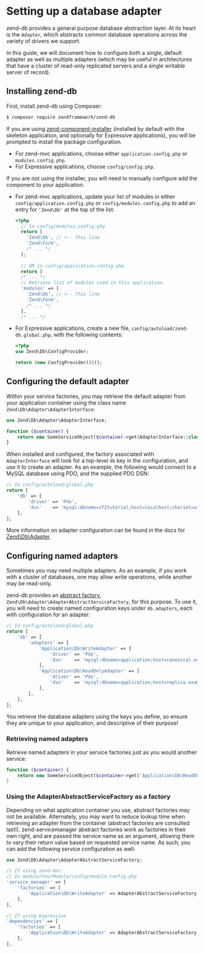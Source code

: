 # Setting up a database adapter

zend-db provides a general purpose database abstraction layer. At its heart is
the `Adapter`, which abstracts common database operations across the variety of
drivers we support.

In this guide, we will document how to configure both a single, default adapter
as well as multiple adapters (which may be useful in architectures that have a
cluster of read-only replicated servers and a single writable server of record).

## Installing zend-db

First, install zend-db using Composer:

```bash
$ composer require zendframework/zend-db
```

If you are using [zend-component-installer](https://zendframework.github.io/zend-component-installer/)
(installed by default with the skeleton application, and optionally for
Expressive applications), you will be prompted to install the package
configuration.

- For zend-mvc applications, choose either `application.config.php` or
  `modules.config.php`.
- For Expressive applications, choose `config/config.php`.

If you are not using the installer, you will need to manually configure add the
component to your application.

- For zend-mvc applications, update your list of modules in either
  `config/application.config.php` or `config/modules.config.php` to add an
  entry for `'Zend\Db'` at the top of the list:
  ```php
  <?php
    // In config/modules.config.php
    return [
      'Zend\Db', // <-- This line
      'Zend\Form', 
      /* ... */
    ];
    
    // OR in config/application.config.php
    return [
    /* ... */
    // Retrieve list of modules used in this application.
    'modules' => [
      'Zend\Db', // <-- This line
      'Zend\Form', 
      /* ... */
    ],
    /* ... */
  ```


- For Expressive applications, create a new file,
  `config/autoload/zend-db.global.php`, with the following contents:

  ```php
  <?php
  use Zend\Db\ConfigProvider;

  return (new ConfigProvider())();
  ```

## Configuring the default adapter

Within your service factories, you may retrieve the default adapter from your application container using the
class name `Zend\Db\Adapter\AdapterInterface`:

```php
use Zend\Db\Adapter\AdapterInterface;

function ($container) {
    return new SomeServiceObject($container->get(AdapterInterface::class));
}
```

When installed and configured, the factory associated with `AdapterInterface`
will look for a top-level `db` key in the configuration, and use it to create an
adapter. As an example, the following would connect to a MySQL database using
PDO, and the supplied PDO DSN:

```php
// In config/autoload/global.php
return [
    'db' => [
        'driver' => 'Pdo',
        'dsn'    => 'mysql:dbname=zf2tutorial;host=localhost;charset=utf8',
    ],
];
```

More information on adapter configuration can be found in the docs for
[Zend\\Db\\Adapter](http://zendframework.github.io/zend-db/adapter/#creating-an-adapter-using-dependency-injection).

## Configuring named adapters

Sometimes you may need multiple adapters. As an example, if you work with a
cluster of databases, one may allow write operations, while another may be
read-only.

zend-db provides an [abstract factory](https://zendframework.github.io/zend-servicemanager/configuring-the-service-manager/#abstract-factories),
`Zend\Db\Adapter\AdapterAbstractServiceFactory`, for this purpose. To use it,
you will need to create named configuration keys under `db.adapters`, each with
configuration for an adapter:

```php
// In config/autoload/global.php
return [
    'db' => [
        'adapters' => [
            'Application\Db\WriteAdapter' => [
                'driver' => 'Pdo',
                'dsn'    => 'mysql:dbname=application;host=canonical.example.com;charset=utf8',
            ],
            'Application\Db\ReadOnlyAdapter' => [
                'driver' => 'Pdo',
                'dsn'    => 'mysql:dbname=application;host=replica.example.com;charset=utf8',
            ],
        ],
    ],
];
```

You retrieve the database adapters using the keys you define, so ensure they are
unique to your application, and descriptive of their purpose!

### Retrieving named adapters

Retrieve named adapters in your service factories just as you would another
service:

```php
function ($container) {
    return new SomeServiceObject($container->get('Application\Db\ReadOnlyAdapter));
}
```

### Using the AdapterAbstractServiceFactory as a factory

Depending on what application container you use, abstract factories may not be
available. Alternately, you may want to reduce lookup time when retrieving an
adapter from the container (abstract factories are consulted last!).
zend-servicemanager abstract factories work as factories in their own right, and
are passed the service name as an argument, allowing them to vary their return
value based on requested service name. As such, you can add the following
service configuration as well:

```php
use Zend\Db\Adapter\AdapterAbstractServiceFactory;

// If using zend-mvc:
// In module/YourModule/config/module.config.php
'service_manager' => [
    'factories' => [
        'Application\Db\WriteAdapter' => AdapterAbstractServiceFactory::class,
    ],
],

// If using Expressive
'dependencies' => [
    'factories' => [
        'Application\Db\WriteAdapter' => AdapterAbstractServiceFactory::class,
    ],
],
```
